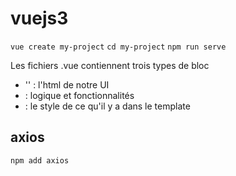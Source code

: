 # vuejs3

```vue create my-project```
```cd my-project```
```npm run serve```


Les fichiers .vue contiennent trois types de bloc

- '<template> </template>' : l'html de notre UI
- <script></script>  : logique et fonctionnalités
- <style></style> : le style de ce qu'il y a dans le template

## axios
```npm add axios```


